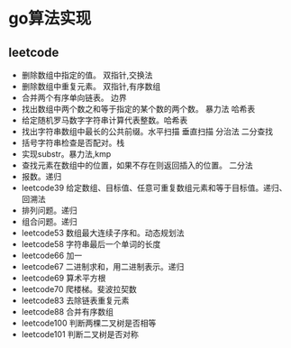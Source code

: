 # go算法实现

## leetcode

* 删除数组中指定的值。 双指针,交换法
* 删除数组中重复元素。 双指针,有序数组
* 合并两个有序单向链表。 边界
* 找出数组中两个数之和等于指定的某个数的两个数。 暴力法 哈希表 
* 给定随机罗马数字字符串计算代表整数。哈希表
* 找出字符串数组中最长的公共前缀。水平扫描 垂直扫描 分治法 二分查找
* 括号字符串检查是否配对。栈
* 实现substr。暴力法,kmp
* 查找元素在数组中的位置，如果不存在则返回插入的位置。 二分法
* 报数。递归
* leetcode39 给定数组、目标值、任意可重复数组元素和等于目标值。递归、回溯法
* 排列问题。递归
* 组合问题。递归
* leetcode53 数组最大连续子序和。动态规划法
* leetcode58 字符串最后一个单词的长度
* leetcode66 加一
* leetcode67 二进制求和，用二进制表示。递归
* leetcode69 算术平方根
* leetcode70 爬楼梯。斐波拉契数
* leetcode83 去除链表重复元素
* leetcode88 合并有序数组
* leetcode100 判断两棵二叉树是否相等
* leetcode101 判断二叉树是否对称


